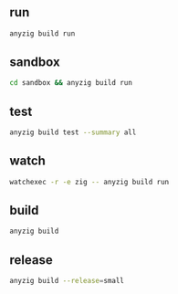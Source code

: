 #

## run

```sh
anyzig build run
```

## sandbox

```sh
cd sandbox && anyzig build run
```

## test

```sh
anyzig build test --summary all
```

## watch

```sh
watchexec -r -e zig -- anyzig build run
```

## build

```sh
anyzig build
```

## release

```sh
anyzig build --release=small
```
